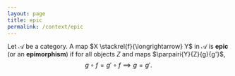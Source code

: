 ```yaml
---
layout: page
title: epic
permalink: /context/epic
---
```

Let $\mathscr{A}$ be a category.  A map $X \stackrel{f}{\longrightarrow} Y$ in $\mathscr{A}$ is **epic**    (or an **epimorphism**)    if for all objects $Z$ and maps $\parpairi{Y}{Z}{g}{g'}$, $$ g \circ f = g' \circ f \implies  g = g'. $$
